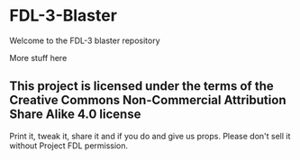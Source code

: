 # FDL-3-Blaster

Welcome to the FDL-3 blaster repository

More stuff here


## This project is licensed under the terms of the Creative Commons Non-Commercial Attribution Share Alike 4.0 license
Print it, tweak it, share it and if you do and give us props. Please don't sell it without Project FDL permission.

